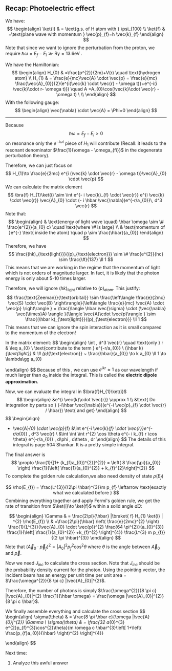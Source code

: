 ## Recap: Photoelectric effect 
We have:
$$
\begin{align}
\ket{i}  & = \text{g.s. of H atom with } \psi_{100} \\
\ket{f}  & =\text{plane wave with momentum } \vec{p}_{f}=h \vec{k}_{f}
\end{align}
$$
Note that since we want to ignore the perturbation from the proton, we require $\hbar \omega = E_{f}- E_{i}\gg \text{Ry}=13.6 \text{eV}$ .

We have the Hamiltonian:
$$
\begin{align}
H_{0} & =\frac{p^{2}}{2m}+V(r) \quad \text{hydrogen atom} \\
H_{1} & = \frac{e}{mc}\vec{A} \cdot \vec{p} = \frac{e}{mc} \frac{\vec{A}_{0}}{2}(e^{i(\vec{k} \cdot \vec{r} - \omega t)}+e^{-i(i \vec{k}\cdot r- \omega t)}) \quad A =A_{0}\cos(\vec{k}\cdot \vec{r} - \omega t) \ \\
\end{align}
$$
With the following gauge:
$$
\begin{align}
\vec{\nabla} \cdot \vec{A} = \Phi=0
\end{align}
$$
___
Because 
$$
\hbar \omega = E_{f} - E_{i} >0
$$
on resonance only the $e^{- i \omega t}$ piece of $H_{1}$ will contribute (Recall: it leads to the resonant denominator $\frac{1}{\omega - \omega_{fi}}$ in the degenerate perturbation theory).

Therefore, we can just focus on 
$$
H_{1}\to \frac{e}{2mc} e^{i (\vec{k} \cdot \vec{r} - \omega t)}\vec{A}_{0} \cdot \vec{p}
$$
We can calculate the matrix element 
$$
\bra{f}  H_{1}\ket{i}  \sim \int e^{- i \vec{k}_{f} \cdot \vec{r}} e^{i \vec{k} \cdot \vec{r}}  \vec{A}_{0} \cdot (- i \hbar \vec{\nabla})e^{-r/a_{0}}\, d^3 \vec{r} 
$$
Note that:
$$
\begin{align}
 & \text{energy of light wave \quad} \hbar \omega  \sim \# \frac{e^{2}}{a_{0} c} \quad \text{where \# is large}  \\
 & \text{momentum of }e^{-} \text{ inside the atom} \quad p   \sim \frac{\hbar}{a_{0}}
\end{align}
$$
Therefore, we have 
$$
\frac{(hk)_{\text{light}}}{(p)_{\text{electron}}} \sim \# \frac{e^{2}}{hc} \sim \frac{\#}{137} \ll 1
$$
This means that we are working in the regime that the momentum of light which is not orders of magnitude larger. In fact, it is likely that the photon energy is only about 5-10 times larger.

Therefore, we will ignore  $(hk)_{\text{light}}$ relative to $(p)_{\text{atom}}$. This justify:
$$
\frac{\text{Zeeman}}{\text{orbital}} \sim \frac{\left\langle  \frac{e}{2mc} \vec{S} \cdot \vec{B}  \right\rangle}{\left\langle  \frac{e}{mc} \vec{A} \cdot \vec{p} \right\rangle } = \frac{\langle  \hbar \vec{\sigma} \cdot (\vec{\nabla} \vec{\times}A) \rangle }{\langle \vec{A}\cdot \vec{p}\rangle } \sim \frac{(\hbar k)_{\text{light}}}{(p)_{\text{electron}}} \ll 1
$$
This means that we can ignore the spin interaction as it is small compared to the momentum of the electron!


In the matrix element:
$$
\begin{align}
\int  \, d^3 \vec{r} \quad \text{only } r & \leq a_{0} \ \text{contribute to the term } e^{-r/a_{0}} \\
(\hbar k)_{\text{light}}  & \ll (p)_{\text{electron}} ~ \frac{\hbar}{a_{0}} \to k a_{0} \ll 1 \to \lambda\gg a_{0} 

\end{align}
$$
Because of this , we can use $e^{ikr} \approx 1$ as our wavelength if much larger than $a_{0}$ inside the integral. This is called the **electric dipole approximation.**

Now, we can evaluate the integral in $\bra{f}H_{1}\ket{i}$
$$
\begin{align}
&e^{i \vec{k}\cdot \vec{r}} \approx 1  \\
&\text{ Do integration by parts so } (-i\hbar \vec{\nabla})(e^{-i \vec{p}_{f} \cdot \vec{r} / \hbar}) \text{ and get}
\end{align}
$$
$$
\begin{align}
- \vec{A}_{0} \cdot \vec{p}_{f} &\int e^{-i \vec{k}_{f} \cdot \vec{r}}e^{-r/a_{0}} \, d^3 \vec{r}  \\
&\int \int \int r^{2} \cos \theta e^{- i k_{f} r \cos \theta} e^{-r/a_{0}} \, d\phi  \, d\theta  \, dr 
\end{align}
$$
The details of this integral is page 504 Shankar. It is a pretty simple integral.

The final answer is 
$$
\propto \frac{1}{[1+ (k_{f}a_{0})^{2}]^{2}} = \left( 8 \frac{\pi}{a_{0}} \right) \frac{1}{\left[ \frac{1}{a_{0}^{2}} + k_{f}^{2}\right]^{2}}
$$
To complete the golden rule calculation,we also need density of state $\rho(E_{f})$

$$
\rho(E_{f}) = \frac{L^{3}}{(2\pi \hbar)^{3}}m p_{f} \leftarrow \text{exactly what we calculated before }
$$
Combining everything together and apply Fermi's golden rule, we get the rate of transition from $\ket{i}\to \ket{f}$ within a solid angle $d \Omega$:

$$
\begin{align}
\Gamma  & =  \frac{2\pi}{\hbar} |\braket{ f} H_{1} \ket{i} | ^{2} \rho(E_{f})    \\
	 & =\frac{2\pi}{\hbar} \left( \frac{e}{2mc}^{2} \right) \frac{1}{L^{3}}(\vec{A}_{0} \cdot \vec{p})^{2} \frac{64 \pi^{2}}{a_{0}^{3}} \frac{1}{\left[ \frac{1}{a_{0}^{2}} +k_{f}^{2} \right]^{4}}  \frac{L^{3} m p_{f}}{(2 \pi \hbar)^{3}}
\end{align}
$$
Note that $(\vec{A}_{0} \cdot \vec{p}_{f})^{2} = |A_{0}|^{2} p_{f}^{2} \cos^{2} \theta$ where $\theta$ is the angle between $\vec{A}_{0}$ and $\vec{p}$.

Now we need $J_{inc}$ to calculate the cross section. Note that $J_{inc}$ should be the probability density current for the photon. Using the pointing vector, the incident beam has an energy per unit time per unit area = $\frac{\omega^{2}}{8 \pi c} |\vec{A}_{0}|^{2}$. 

Therefore, the number of photons is simply $\frac{\omega^{2}}{8 \pi c} |\vec{A}_{0}|^{2} \frac{1}{\hbar \omega} = \frac{\omega |\vec{A}_{0}|^{2}}{8 \pi c \hbar}$.

We finally assemble everything and calculate the cross section 
$$
\begin{align}
\sigma(\theta)  & = \frac{8 \pi \hbar c}{\omega |\vec{A}_{0}|^{2}} \Gamma \\
\sigma(\theta) & = \frac{32 a_{0}^{3} e^{2}p_{f}^{3}\cos^{2}\theta}{m \omega c \hbar^{3}\left[ 1+\left( \frac{p_{f}a_{0}}{\hbar} \right)^{2} \right]^{4}}

\end{align}
$$

Next time:
1. Analyze this awful answer
